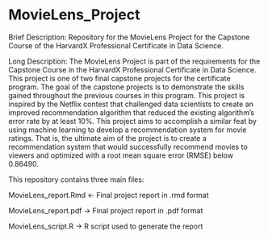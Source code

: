 # MovieLens_Project

Brief Description:
Repository for the MovieLens Project for the Capstone Course of the HarvardX Professional Certificate in Data Science.

Long Description: 
The MovieLens Project is part of the requirements for the Capstone Course in the HarvardX Professional Certificate in Data Science. This project is one of two final capstone projects for the certificate program. The goal of the capstone projects is to demonstrate the skills gained throughout the previous courses in this program. This project is inspired by the Netflix contest that challenged data scientists to create an improved recommendation algorithm that reduced the existing algorithm’s error rate by at least 10%. This project aims to accomplish a similar feat by using machine learning to develop a recommendation system for movie ratings. That is, the ultimate aim of the project is to create a recommendation system that would successfully recommend movies to viewers and optimized with a root mean square error (RMSE) below 0.86490. 

This repository contains three main files:

MovieLens_report.Rmd <- Final project report in .rmd format

MovieLens_report.pdf -> Final project report in .pdf format

MovieLens_script.R -> R script used to generate the report
